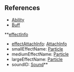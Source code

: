 ## References
  * [Ability](RebellionAbility.md)
  * [Buff](RebellionBuff.md)

**[effectInfo](RebellioneffectInfo.md)
  * [effectAttachInfo](RebellionAttachInfo.md): [AttachInfo](AttachInfo.md)
  * smallEffectName: [Particle](Particle.md)
  * mediumEffectName: [Particle](Particle.md)
  * largeEffectName: [Particle](Particle.md)
  * soundID: [Sound](Sound.md)**
